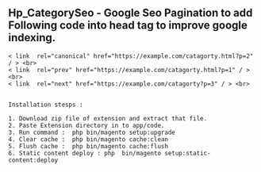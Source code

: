 Hp_CategorySeo  - Google Seo Pagination to add Following code into head tag to improve google indexing.
------------------------------------------------------------------------------------------------------
    < link  rel="canonical" href="https://example.com/catagorty.html?p=2" / > <br>
    < link  rel="prev" href="https://example.com/catagorty.html?p=1" / > <br>
    < link  rel="next" href="https://example.com/catagorty?p=3" / > <br>


    Installation stesps :

    1. Download zip file of extension and extract that file.
    2. Paste Extension directory in to app/code. 
    3. Run command :  php bin/magento setup:upgrade
    4. Clear cache :  php bin/magento cache:clean
    5. Flush cache :  php bin/magento cache:flush
    6. Static content deploy : php  bin/magento setup:static-content:deploy


